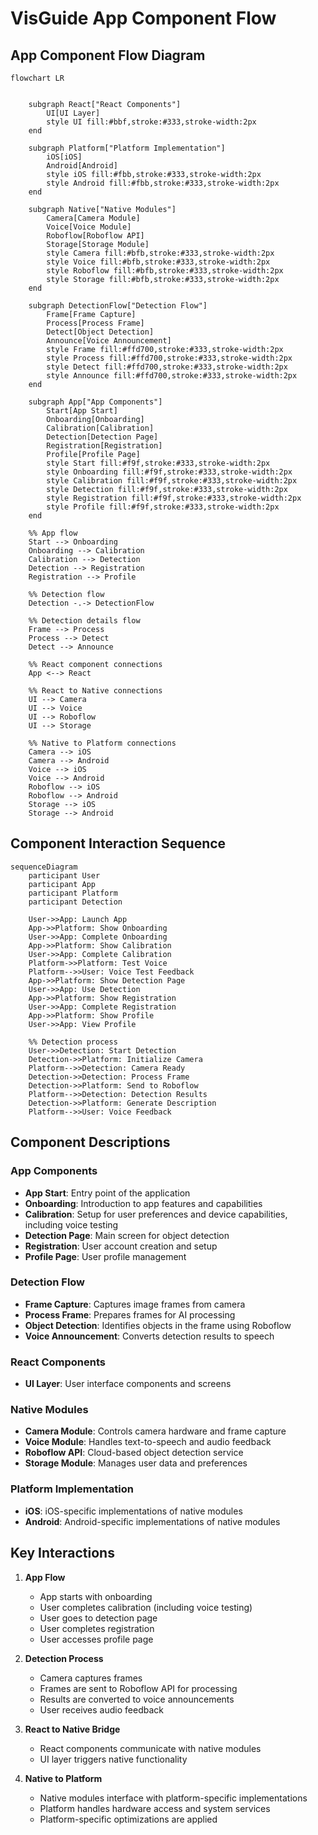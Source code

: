 # VisGuide App Component Flow

## App Component Flow Diagram

```mermaid
flowchart LR
    
    
    subgraph React["React Components"]
        UI[UI Layer]
        style UI fill:#bbf,stroke:#333,stroke-width:2px
    end
    
    subgraph Platform["Platform Implementation"]
        iOS[iOS]
        Android[Android]
        style iOS fill:#fbb,stroke:#333,stroke-width:2px
        style Android fill:#fbb,stroke:#333,stroke-width:2px
    end
    
    subgraph Native["Native Modules"]
        Camera[Camera Module]
        Voice[Voice Module]
        Roboflow[Roboflow API]
        Storage[Storage Module]
        style Camera fill:#bfb,stroke:#333,stroke-width:2px
        style Voice fill:#bfb,stroke:#333,stroke-width:2px
        style Roboflow fill:#bfb,stroke:#333,stroke-width:2px
        style Storage fill:#bfb,stroke:#333,stroke-width:2px
    end
    
    subgraph DetectionFlow["Detection Flow"]
        Frame[Frame Capture]
        Process[Process Frame]
        Detect[Object Detection]
        Announce[Voice Announcement]
        style Frame fill:#ffd700,stroke:#333,stroke-width:2px
        style Process fill:#ffd700,stroke:#333,stroke-width:2px
        style Detect fill:#ffd700,stroke:#333,stroke-width:2px
        style Announce fill:#ffd700,stroke:#333,stroke-width:2px
    end

    subgraph App["App Components"]
        Start[App Start]
        Onboarding[Onboarding]
        Calibration[Calibration]
        Detection[Detection Page]
        Registration[Registration]
        Profile[Profile Page]
        style Start fill:#f9f,stroke:#333,stroke-width:2px
        style Onboarding fill:#f9f,stroke:#333,stroke-width:2px
        style Calibration fill:#f9f,stroke:#333,stroke-width:2px
        style Detection fill:#f9f,stroke:#333,stroke-width:2px
        style Registration fill:#f9f,stroke:#333,stroke-width:2px
        style Profile fill:#f9f,stroke:#333,stroke-width:2px
    end
    
    %% App flow
    Start --> Onboarding
    Onboarding --> Calibration
    Calibration --> Detection
    Detection --> Registration
    Registration --> Profile
    
    %% Detection flow
    Detection -.-> DetectionFlow
    
    %% Detection details flow
    Frame --> Process
    Process --> Detect
    Detect --> Announce
    
    %% React component connections
    App <--> React
    
    %% React to Native connections
    UI --> Camera
    UI --> Voice
    UI --> Roboflow
    UI --> Storage
    
    %% Native to Platform connections
    Camera --> iOS
    Camera --> Android
    Voice --> iOS
    Voice --> Android
    Roboflow --> iOS
    Roboflow --> Android
    Storage --> iOS
    Storage --> Android
```

## Component Interaction Sequence

```mermaid
sequenceDiagram
    participant User
    participant App
    participant Platform
    participant Detection
    
    User->>App: Launch App
    App->>Platform: Show Onboarding
    User->>App: Complete Onboarding
    App->>Platform: Show Calibration
    User->>App: Complete Calibration
    Platform->>Platform: Test Voice
    Platform-->>User: Voice Test Feedback
    App->>Platform: Show Detection Page
    User->>App: Use Detection
    App->>Platform: Show Registration
    User->>App: Complete Registration
    App->>Platform: Show Profile
    User->>App: View Profile
    
    %% Detection process
    User->>Detection: Start Detection
    Detection->>Platform: Initialize Camera
    Platform-->>Detection: Camera Ready
    Detection->>Detection: Process Frame
    Detection->>Platform: Send to Roboflow
    Platform-->>Detection: Detection Results
    Detection->>Platform: Generate Description
    Platform-->>User: Voice Feedback
```

## Component Descriptions

### App Components
- **App Start**: Entry point of the application
- **Onboarding**: Introduction to app features and capabilities
- **Calibration**: Setup for user preferences and device capabilities, including voice testing
- **Detection Page**: Main screen for object detection
- **Registration**: User account creation and setup
- **Profile Page**: User profile management

### Detection Flow
- **Frame Capture**: Captures image frames from camera
- **Process Frame**: Prepares frames for AI processing
- **Object Detection**: Identifies objects in the frame using Roboflow
- **Voice Announcement**: Converts detection results to speech

### React Components
- **UI Layer**: User interface components and screens

### Native Modules
- **Camera Module**: Controls camera hardware and frame capture
- **Voice Module**: Handles text-to-speech and audio feedback
- **Roboflow API**: Cloud-based object detection service
- **Storage Module**: Manages user data and preferences

### Platform Implementation
- **iOS**: iOS-specific implementations of native modules
- **Android**: Android-specific implementations of native modules

## Key Interactions

1. **App Flow**
   - App starts with onboarding
   - User completes calibration (including voice testing)
   - User goes to detection page
   - User completes registration
   - User accesses profile page

2. **Detection Process**
   - Camera captures frames
   - Frames are sent to Roboflow API for processing
   - Results are converted to voice announcements
   - User receives audio feedback

3. **React to Native Bridge**
   - React components communicate with native modules
   - UI layer triggers native functionality

4. **Native to Platform**
   - Native modules interface with platform-specific implementations
   - Platform handles hardware access and system services
   - Platform-specific optimizations are applied 